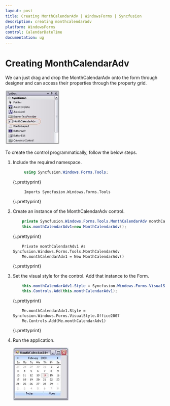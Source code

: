 ```yaml
---
layout: post
title: Creating MonthCalendarAdv | WindowsForms | Syncfusion
description: creating monthcalendaradv
platform: WindowsForms
control: CalendarDateTime
documentation: ug
---
```

# Creating MonthCalendarAdv

We can just drag and drop the MonthCalendarAdv onto the form through designer and can access their properties through the property grid. 

![](CalendarDateTime_images/Overview_img133.jpeg) 



To create the control programmatically, follow the below steps.

1. Include the required namespace.
    
   ~~~ cs
		using Syncfusion.Windows.Forms.Tools;
   ~~~
   {:.prettyprint}
   
   ~~~ vbnet
		Imports Syncfusion.Windows.Forms.Tools
   ~~~
   {:.prettyprint}



2. Create an instance of the MonthCalendarAdv control. 
   
   ~~~ cs
	   private Syncfusion.Windows.Forms.Tools.MonthCalendarAdv monthCalendarAdv1;
	   this.monthCalendarAdv1=new MonthCalendarAdv();
   ~~~
   {:.prettyprint}
   
   ~~~ vbnet
	   Private monthCalendarAdv1 As Syncfusion.Windows.Forms.Tools.MonthCalendarAdv
	   Me.monthCalendarAdv1 = New MonthCalendarAdv()
   ~~~
   {:.prettyprint}



3. Set the visual style for the control. Add that instance to the Form.

   ~~~ cs
	   this.monthCalendarAdv1.Style = Syncfusion.Windows.Forms.VisualStyle.Office2007;
	   this.Controls.Add(this.monthCalendarAdv1);
   ~~~
   {:.prettyprint}
   
   ~~~ vbnet
	   Me.monthCalendarAdv1.Style = Syncfusion.Windows.Forms.VisualStyle.Office2007
	   Me.Controls.Add(Me.monthCalendarAdv1)
   ~~~
   {:.prettyprint}



4. Run the application.

   ![](CalendarDateTime_images/Overview_img134.jpeg) 

  



